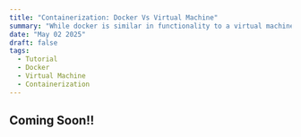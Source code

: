 ```yaml
---
title: "Containerization: Docker Vs Virtual Machine"
summary: "While docker is similar in functionality to a virtual machine, there's still a major difference between the two, that's what we will learn in this blog."
date: "May 02 2025"
draft: false
tags:
  - Tutorial
  - Docker
  - Virtual Machine
  - Containerization
---
```


## Coming Soon!!
